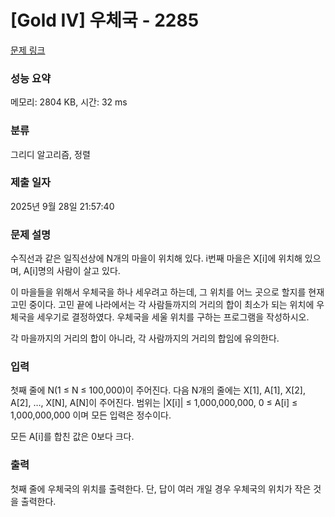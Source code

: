 # [Gold IV] 우체국 - 2285 

[문제 링크](https://www.acmicpc.net/problem/2285) 

### 성능 요약

메모리: 2804 KB, 시간: 32 ms

### 분류

그리디 알고리즘, 정렬

### 제출 일자

2025년 9월 28일 21:57:40

### 문제 설명

<p>수직선과 같은 일직선상에 N개의 마을이 위치해 있다. i번째 마을은 X[i]에 위치해 있으며, A[i]명의 사람이 살고 있다.</p>

<p>이 마을들을 위해서 우체국을 하나 세우려고 하는데, 그 위치를 어느 곳으로 할지를 현재 고민 중이다. 고민 끝에 나라에서는 각 사람들까지의 거리의 합이 최소가 되는 위치에 우체국을 세우기로 결정하였다. 우체국을 세울 위치를 구하는 프로그램을 작성하시오.</p>

<p>각 마을까지의 거리의 합이 아니라, 각 사람까지의 거리의 합임에 유의한다.</p>

### 입력 

 <p>첫째 줄에 N(1 ≤ N ≤ 100,000)이 주어진다. 다음 N개의 줄에는 X[1], A[1], X[2], A[2], …, X[N], A[N]이 주어진다. 범위는 |X[i]| ≤ 1,000,000,000, 0 ≤ A[i] ≤ 1,000,000,000 이며 모든 입력은 정수이다.</p>

<p>모든 A[i]를 합친 값은 0보다 크다.</p>

### 출력 

 <p>첫째 줄에 우체국의 위치를 출력한다. 단, 답이 여러 개일 경우 우체국의 위치가 작은 것을 출력한다.</p>

